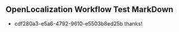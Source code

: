 ## OpenLocalization Workflow Test MarkDown
* cdf280a3-e5a6-4792-9610-e5503b8ed25b thanks!

<!--HONumber=Jul16_HO3-->



